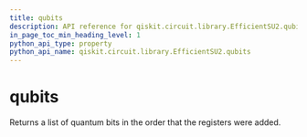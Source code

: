 ```yaml
---
title: qubits
description: API reference for qiskit.circuit.library.EfficientSU2.qubits
in_page_toc_min_heading_level: 1
python_api_type: property
python_api_name: qiskit.circuit.library.EfficientSU2.qubits
---
```


# qubits

Returns a list of quantum bits in the order that the registers were added.

